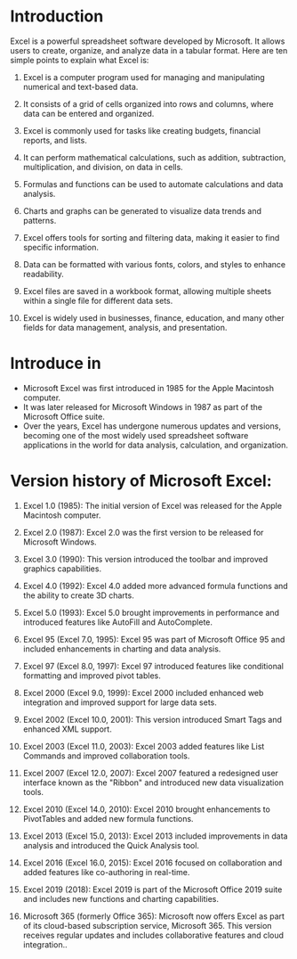 # Introduction

Excel is a powerful spreadsheet software developed by Microsoft. It allows users to create, organize, and analyze data in a tabular format. Here are ten simple points to explain what Excel is:

1. Excel is a computer program used for managing and manipulating numerical and text-based data.

2. It consists of a grid of cells organized into rows and columns, where data can be entered and organized.

3. Excel is commonly used for tasks like creating budgets, financial reports, and lists.

4. It can perform mathematical calculations, such as addition, subtraction, multiplication, and division, on data in cells.

5. Formulas and functions can be used to automate calculations and data analysis.

6. Charts and graphs can be generated to visualize data trends and patterns.

7. Excel offers tools for sorting and filtering data, making it easier to find specific information.

8. Data can be formatted with various fonts, colors, and styles to enhance readability.

9. Excel files are saved in a workbook format, allowing multiple sheets within a single file for different data sets.

10. Excel is widely used in businesses, finance, education, and many other fields for data management, analysis, and presentation.

# Introduce in

* Microsoft Excel was first introduced in 1985 for the Apple Macintosh computer. 
* It was later released for Microsoft Windows in 1987 as part of the Microsoft Office suite. 
*  Over the years, Excel has undergone numerous updates and versions, becoming one of the most widely used spreadsheet software applications in the world for data analysis, calculation, and organization.


# Version history of Microsoft Excel:

1. Excel 1.0 (1985): The initial version of Excel was released for the Apple Macintosh computer.

2. Excel 2.0 (1987): Excel 2.0 was the first version to be released for Microsoft Windows.

3. Excel 3.0 (1990): This version introduced the toolbar and improved graphics capabilities.

4. Excel 4.0 (1992): Excel 4.0 added more advanced formula functions and the ability to create 3D charts.

5. Excel 5.0 (1993): Excel 5.0 brought improvements in performance and introduced features like AutoFill and AutoComplete.

6. Excel 95 (Excel 7.0, 1995): Excel 95 was part of Microsoft Office 95 and included enhancements in charting and data analysis.

7. Excel 97 (Excel 8.0, 1997): Excel 97 introduced features like conditional formatting and improved pivot tables.

8. Excel 2000 (Excel 9.0, 1999): Excel 2000 included enhanced web integration and improved support for large data sets.

9. Excel 2002 (Excel 10.0, 2001): This version introduced Smart Tags and enhanced XML support.

10. Excel 2003 (Excel 11.0, 2003): Excel 2003 added features like List Commands and improved collaboration tools.

11. Excel 2007 (Excel 12.0, 2007): Excel 2007 featured a redesigned user interface known as the "Ribbon" and introduced new data visualization tools.

12. Excel 2010 (Excel 14.0, 2010): Excel 2010 brought enhancements to PivotTables and added new formula functions.

13. Excel 2013 (Excel 15.0, 2013): Excel 2013 included improvements in data analysis and introduced the Quick Analysis tool.

14. Excel 2016 (Excel 16.0, 2015): Excel 2016 focused on collaboration and added features like co-authoring in real-time.

15. Excel 2019 (2018): Excel 2019 is part of the Microsoft Office 2019 suite and includes new functions and charting capabilities.

16. Microsoft 365 (formerly Office 365): Microsoft now offers Excel as part of its cloud-based subscription service, Microsoft 365. This version receives regular updates and includes collaborative features and cloud integration..
